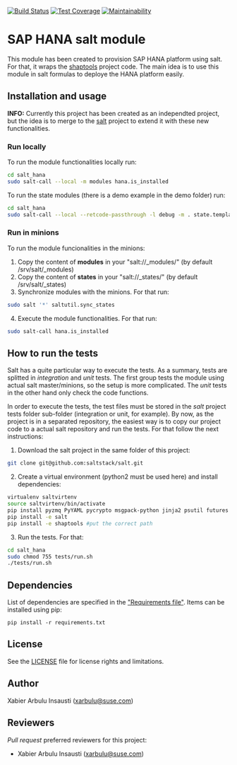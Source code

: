 [![Build Status](https://travis-ci.org/SUSE/salt-saphana.svg?branch=master)](https://travis-ci.org/SUSE/salt-saphana)
[![Test Coverage](https://api.codeclimate.com/v1/badges/93d708a68b4295163e68/test_coverage)](https://codeclimate.com/github/SUSE/salt-saphana/test_coverage)
[![Maintainability](https://api.codeclimate.com/v1/badges/93d708a68b4295163e68/maintainability)](https://codeclimate.com/github/SUSE/salt-saphana/maintainability)

# SAP HANA salt module

This module has been created to provision SAP HANA platform using salt. For that,
it wraps the [shaptools](https://github.com/arbulu89/shaptools) project code. The
main idea is to use this module in salt formulas to deploye the HANA platform
easily.

## Installation and usage
**INFO:** Currently this project has been created as an independted project, but
the idea is to merge to the [salt](https://github.com/saltstack/salt) project
to extend it with these new functionalities.

### Run locally
To run the module functionalities locally run:
```bash
cd salt_hana
sudo salt-call --local -m modules hana.is_installed
```

To run the state modules (there is a demo example in the demo folder) run:
```bash
cd salt_hana
sudo salt-call --local --retcode-passthrough -l debug -m . state.template demo/primary.sls
```

### Run in minions
To run the module funcionalities in the minions:

1. Copy the content of **modules** in your "salt://_modules/" (by default /srv/salt/_modules)
2. Copy the content of **states** in your "salt://_states/" (by default /srv/salt/_states)
3. Synchronize modules with the minions. For that run:
```bash
sudo salt '*' saltutil.sync_states
```
4. Execute the module functionalities. For that run:
```bash
sudo salt-call hana.is_installed
```

## How to run the tests
Salt has a quite particular way to execute the tests. As a summary, tests are splitted
in *integration* and *unit* tests. The first group tests the module using actual
salt master/minions, so the setup is more complicated. The *unit* tests in the other
hand only check the code functions.

In order to execute the tests, the test files must be stored in the *salt* project
tests folder sub-folder (integration or unit, for example). By now, as the project
is in a separated repository, the easiest way is to copy our project code to a
actual salt repository and run the tests. For that follow the next instructions:

1. Download the salt project in the same folder of this project:
```bash
git clone git@github.com:saltstack/salt.git
```
2. Create a virtual environment (python2 must be used here) and install dependencies:
```bash
virtualenv saltvirtenv
source saltvirtenv/bin/activate
pip install pyzmq PyYAML pycrypto msgpack-python jinja2 psutil futures tornado pytest-salt mock
pip install -e salt
pip install -e shaptools #put the correct path
```

3. Run the tests. For that:
```bash
cd salt_hana
sudo chmod 755 tests/run.sh
./tests/run.sh
```

## Dependencies

List of dependencies are specified in the ["Requirements file"](requirements.txt). Items can be installed using pip:

    pip install -r requirements.txt

## License

See the [LICENSE](LICENSE) file for license rights and limitations.

## Author

Xabier Arbulu Insausti (xarbulu@suse.com)

## Reviewers

*Pull request* preferred reviewers for this project:
- Xabier Arbulu Insausti (xarbulu@suse.com)
